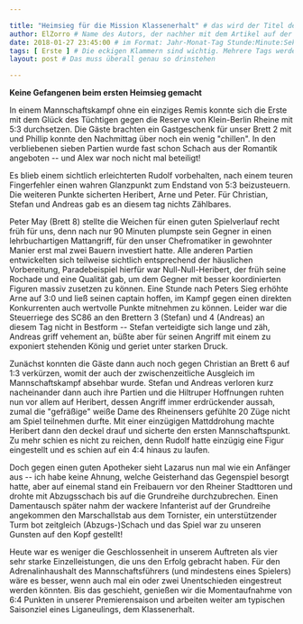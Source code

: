 ```yaml
---

title: "Heimsieg für die Mission Klassenerhalt" # das wird der Titel der Seite, am besten in Anführungszeichen (z.B. wenn er Sonderzeichen enthält).
author: ElZorro # Name des Autors, der nachher mit dem Artikel auf der Seite angezeigt wird; das ist unabhängig vom github-Benutzernamen
date: 2018-01-27 23:45:00 # im Format: Jahr-Monat-Tag Stunde:Minute:Sekunde, die Uhrzeit ist optional
tags: [ Erste ] # Die eckigen Klammern sind wichtig. Mehrere Tags werden durch Kommas separiert
layout: post # Das muss überall genau so drinstehen

---
```

**Keine Gefangenen beim ersten Heimsieg gemacht** 

In einem Mannschaftskampf ohne ein einziges Remis konnte sich die Erste mit dem Glück des Tüchtigen gegen die Reserve von Klein-Berlin Rheine mit 5:3 durchsetzen. Die Gäste brachten ein Gastgeschenk für unser Brett 2 mit und Phillip konnte den Nachmittag über noch ein wenig "chillen". In den verbliebenen sieben Partien wurde fast schon Schach aus der Romantik angeboten -- und Alex war noch nicht mal beteiligt!
<!-- continue -->
Es blieb einem sichtlich erleichterten Rudolf vorbehalten, nach einem teuren Fingerfehler einen wahren Glanzpunkt zum Endstand von 5:3 beizusteuern. Die weiteren Punkte sicherten Heribert, Arne und Peter. Für Christian, Stefan und Andreas gab es an diesem tag nichts Zählbares.

Peter May (Brett 8) stellte die Weichen für einen guten Spielverlauf recht früh für uns, denn nach nur 90 Minuten plumpste sein Gegner in einen lehrbuchartigen Mattangriff, für den unser Chefromatiker in gewohnter Manier erst mal zwei Bauern investiert hatte. Alle anderen Partien entwickelten sich teilweise sichtlich entsprechend der häuslichen Vorbereitung, Paradebeispiel hierfür war Null-Null-Heribert, der früh seine Rochade und eine Qualität gab, um dem Gegner mit besser koordinierten Figuren massiv zusetzen zu können. Eine Stunde nach Peters Sieg erhöhte Arne auf 3:0 und ließ seinen captain hoffen, im Kampf gegen einen direkten Konkurrenten auch wertvolle Punkte mitnehmen zu können. Leider war die Steuerriege des SC86 an den Brettern 3 (Stefan) und 4 (Andreas) an diesem Tag nicht in Bestform -- Stefan verteidigte sich lange und zäh, Andreas griff vehement an, büßte aber für seinen Angriff mit einem zu exponiert stehenden König und geriet unter starken Druck.

Zunächst konnten die Gäste dann auch noch gegen Christian an Brett 6 auf 1:3 verkürzen, womit der auch der zwischenzeitliche Ausgleich im Mannschaftskampf absehbar wurde. Stefan und Andreas verloren kurz nacheinander dann auch ihre Partien und die Hiltruper Hoffnungen ruhten nun vor allem auf Heribert, dessen Angriff immer erdrückender aussah, zumal die "gefräßige" weiße Dame des Rheinensers gefühlte 20 Züge nicht am Spiel teilnehmen durfte. Mit einer einzügigen Mattddrohung machte Heribert dann den deckel drauf und sicherte den ersten Mannschaftspunkt. Zu mehr schien es nicht zu reichen, denn Rudolf hatte einzügig eine Figur eingestellt und es schien auf ein 4:4 hinaus zu laufen.

Doch gegen einen guten Apotheker sieht Lazarus nun mal wie ein Anfänger aus -- ich habe keine Ahnung, welche Geisterhand das Gegenspiel besorgt hatte, aber auf einemal stand ein Freibauern vor den Rheiner Stadttoren und drohte mit Abzugsschach bis auf die Grundreihe durchzubrechen. Einen Damentausch später nahm der wackere Infanterist auf der Grundreihe angekommen den Marschallstab aus dem Tornister, ein unterstützender Turm bot zeitgleich (Abzugs-)Schach und das Spiel war zu unseren Gunsten auf den Kopf gestellt!

Heute war es weniger die Geschlossenheit in unserem Auftreten als vier sehr starke Einzelleistungen, die uns den Erfolg gebracht haben. Für den Adrenalinhaushalt des Mannschaftsführers (und mindestens eines Spielers) wäre es besser, wenn auch mal ein oder zwei Unentschieden eingestreut werden könnten. Bis das geschieht, genießen wir die Momentaufnahme von 6:4 Punkten in unserer Premierensaison und arbeiten weiter am typischen Saisonziel eines Liganeulings, dem Klassenerhalt.
